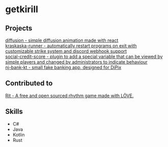 # getkirill
## Projects
[diffusion - simple diffusion animation made with react](https://github.com/getkirill/diffusion)  
[kraskaska-runner - automatically restart programs on exit with customizable strike system and discord webhook support](https://github.com/getkirill/kraskaska-runner)  
[social-credit-score - plugin to add a special variable that can be viewed by simple players and changed by administrators to indicate behaviour](https://github.com/getkirill/social-credit-score)  
[nj-bank-kt - small fake banking app, designed for DiPix](https://github.com/getkirill/nj-bank-kt)
## Contributed to
[Rit - A free and open sourced rhythm game made with LÖVE.](https://github.com/GuglioIsStupid/Rit)
## Skills
 - C#
 - Java
 - Kotlin
 - Rust
